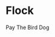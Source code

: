 # Flock
Pay The Bird Dog

<?php

/* 
*Files: Pay The Bird Dog Fistfuls of Cash
*
*Flock Pricing from NYC
*
*Ubuntu Errors: is Disk Space
*MySql - Put The Model in the Controller: is a SELECT statement
*PHP
*HTML: Architecture is MVC
*JavaScript
*CSS
*
*Unsupervised ML
*/
?>

